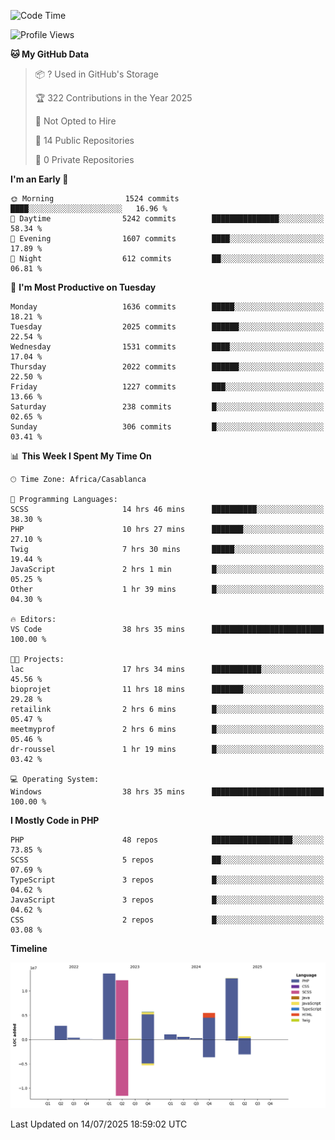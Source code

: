 <!--START_SECTION:waka-->
![Code Time](http://img.shields.io/badge/Code%20Time-6%2C334%20hrs%2053%20mins-blue)

![Profile Views](http://img.shields.io/badge/Profile%20Views-0-blue)

**🐱 My GitHub Data** 

> 📦 ? Used in GitHub's Storage 
 > 
> 🏆 322 Contributions in the Year 2025
 > 
> 🚫 Not Opted to Hire
 > 
> 📜 14 Public Repositories 
 > 
> 🔑 0 Private Repositories 
 > 
**I'm an Early 🐤** 

```text
🌞 Morning                1524 commits        ████░░░░░░░░░░░░░░░░░░░░░   16.96 % 
🌆 Daytime                5242 commits        ███████████████░░░░░░░░░░   58.34 % 
🌃 Evening                1607 commits        ████░░░░░░░░░░░░░░░░░░░░░   17.89 % 
🌙 Night                  612 commits         ██░░░░░░░░░░░░░░░░░░░░░░░   06.81 % 
```
📅 **I'm Most Productive on Tuesday** 

```text
Monday                   1636 commits        █████░░░░░░░░░░░░░░░░░░░░   18.21 % 
Tuesday                  2025 commits        ██████░░░░░░░░░░░░░░░░░░░   22.54 % 
Wednesday                1531 commits        ████░░░░░░░░░░░░░░░░░░░░░   17.04 % 
Thursday                 2022 commits        ██████░░░░░░░░░░░░░░░░░░░   22.50 % 
Friday                   1227 commits        ███░░░░░░░░░░░░░░░░░░░░░░   13.66 % 
Saturday                 238 commits         █░░░░░░░░░░░░░░░░░░░░░░░░   02.65 % 
Sunday                   306 commits         █░░░░░░░░░░░░░░░░░░░░░░░░   03.41 % 
```


📊 **This Week I Spent My Time On** 

```text
🕑︎ Time Zone: Africa/Casablanca

💬 Programming Languages: 
SCSS                     14 hrs 46 mins      ██████████░░░░░░░░░░░░░░░   38.30 % 
PHP                      10 hrs 27 mins      ███████░░░░░░░░░░░░░░░░░░   27.10 % 
Twig                     7 hrs 30 mins       █████░░░░░░░░░░░░░░░░░░░░   19.44 % 
JavaScript               2 hrs 1 min         █░░░░░░░░░░░░░░░░░░░░░░░░   05.25 % 
Other                    1 hr 39 mins        █░░░░░░░░░░░░░░░░░░░░░░░░   04.30 % 

🔥 Editors: 
VS Code                  38 hrs 35 mins      █████████████████████████   100.00 % 

🐱‍💻 Projects: 
lac                      17 hrs 34 mins      ███████████░░░░░░░░░░░░░░   45.56 % 
bioprojet                11 hrs 18 mins      ███████░░░░░░░░░░░░░░░░░░   29.28 % 
retailink                2 hrs 6 mins        █░░░░░░░░░░░░░░░░░░░░░░░░   05.47 % 
meetmyprof               2 hrs 6 mins        █░░░░░░░░░░░░░░░░░░░░░░░░   05.46 % 
dr-roussel               1 hr 19 mins        █░░░░░░░░░░░░░░░░░░░░░░░░   03.42 % 

💻 Operating System: 
Windows                  38 hrs 35 mins      █████████████████████████   100.00 % 
```

**I Mostly Code in PHP** 

```text
PHP                      48 repos            ██████████████████░░░░░░░   73.85 % 
SCSS                     5 repos             ██░░░░░░░░░░░░░░░░░░░░░░░   07.69 % 
TypeScript               3 repos             █░░░░░░░░░░░░░░░░░░░░░░░░   04.62 % 
JavaScript               3 repos             █░░░░░░░░░░░░░░░░░░░░░░░░   04.62 % 
CSS                      2 repos             █░░░░░░░░░░░░░░░░░░░░░░░░   03.08 % 
```



**Timeline**

![Lines of Code chart](https://raw.githubusercontent.com/tahar-elgunaoui/tahar-elgunaoui/main/assets/bar_graph.png)


 Last Updated on 14/07/2025 18:59:02 UTC
<!--END_SECTION:waka-->
